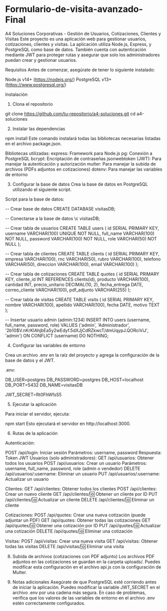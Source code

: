 # Formulario-de-visita-avanzado-Final

A4 Soluciones Corporativas - Gestión de Usuarios, Cotizaciones, Clientes y Visitas
Este proyecto es una aplicación web para gestionar usuarios, cotizaciones, clientes y visitas. La aplicación utiliza Node.js, Express, y PostgreSQL como base de datos. También cuenta con autenticación mediante JWT para proteger rutas y asegurar que solo los administradores puedan crear y gestionar usuarios.

Requisitos
Antes de comenzar, asegúrate de tener lo siguiente instalado:

Node.js v14+ (https://nodejs.org/)
PostgreSQL v13+ (https://www.postgresql.org/)

Instalación

1. Clona el repositorio

git clone https://github.com/tu-repositorio/a4-soluciones.git
cd a4-soluciones

2. Instalar las dependencias

npm install
Este comando instalará todas las bibliotecas necesarias listadas en el archivo package.json.

Bibliotecas utilizadas:
express: Framework para Node.js
pg: Conexión a PostgreSQL
bcrypt: Encriptación de contraseñas
jsonwebtoken (JWT): Para manejar la autenticación y autorización
multer: Para manejar la subida de archivos (PDFs adjuntos en cotizaciones)
dotenv: Para manejar las variables de entorno

3. Configurar la base de datos
Crea la base de datos en PostgreSQL utilizando el siguiente script.

Script para la base de datos:

-- Crear base de datos
CREATE DATABASE visitasDB;

-- Conectarse a la base de datos
\c visitasDB;

-- Crear tabla de usuarios
CREATE TABLE users (
    id SERIAL PRIMARY KEY,
    username VARCHAR(100) UNIQUE NOT NULL,
    full_name VARCHAR(100) NOT NULL,
    password VARCHAR(100) NOT NULL,
    role VARCHAR(50) NOT NULL
);

-- Crear tabla de clientes
CREATE TABLE clients (
    id SERIAL PRIMARY KEY,
    empresa VARCHAR(100),
    rnc VARCHAR(50),
    rubro VARCHAR(100),
    telefono VARCHAR(50),
    direccion VARCHAR(100),
    email VARCHAR(100)
);

-- Crear tabla de cotizaciones
CREATE TABLE quotes (
    id SERIAL PRIMARY KEY,
    cliente_id INT REFERENCES clients(id),
    producto VARCHAR(100),
    cantidad INT,
    precio_unitario DECIMAL(10, 2),
    fecha_entrega DATE,
    correo_cliente VARCHAR(100),
    pdf_adjunto VARCHAR(255)
);

-- Crear tabla de visitas
CREATE TABLE visits (
    id SERIAL PRIMARY KEY,
    nombre VARCHAR(100),
    apellido VARCHAR(100),
    fecha DATE,
    motivo TEXT
);

-- Insertar usuario admin (admin:1234)
INSERT INTO users (username, full_name, password, role) 
VALUES ('admin', 'Administrador', '$2b$10$V.nKrKlAhjbEa5y2wEdyf.5dXJjCdRZkwcT/dmUqypJ.QORciViJ', 'admin') 
ON CONFLICT (username) DO NOTHING;

4. Configurar las variables de entorno
   
Crea un archivo .env en la raíz del proyecto y agrega la configuración de la base de datos y el JWT.

.env:

DB_USER=postgres
DB_PASSWORD=postgres
DB_HOST=localhost
DB_PORT=5432
DB_NAME=visitasDB

JWT_SECRET=Rt0FhWfsS5

5. Ejecutar la aplicación
   
Para iniciar el servidor, ejecuta:


npm start
Esto ejecutará el servidor en http://localhost:3000.

6. Rutas de la aplicación
   
Autenticación:

POST /api/login: Iniciar sesión
Parámetros: username, password
Respuesta: Token JWT
Usuarios (solo administradores):
GET /api/usuarios: Obtener todos los usuarios
POST /api/usuarios: Crear un usuario
Parámetros: username, full_name, password, role (admin o vendedor)
DELETE /api/usuarios/:username: Eliminar un usuario
PUT /api/usuarios/:username: Actualizar un usuario

Clientes:
GET /api/clientes: Obtener todos los clientes
POST /api/clientes: Crear un nuevo cliente
GET /api/clientes/:id: Obtener un cliente por ID
PUT /api/clientes/:id: Actualizar un cliente
DELETE /api/clientes/:id: Eliminar un cliente

Cotizaciones:
POST /api/quotes: Crear una nueva cotización (puede adjuntar un PDF)
GET /api/quotes: Obtener todas las cotizaciones
GET /api/quotes/:id: Obtener una cotización por ID
PUT /api/quotes/:id: Actualizar una cotización
DELETE /api/quotes/:id: Eliminar una cotización

Visitas:
POST /api/visitas: Crear una nueva visita
GET /api/visitas: Obtener todas las visitas
DELETE /api/visitas/:id: Eliminar una visita

8. Subida de archivos (cotizaciones con PDF adjunto)
Los archivos PDF adjuntos en las cotizaciones se guardan en la carpeta uploads/. Puedes modificar esta configuración en el archivo api.js con la configuración de Multer.

9. Notas adicionales
Asegúrate de que PostgreSQL esté corriendo antes de iniciar la aplicación.
Puedes modificar la variable JWT_SECRET en el archivo .env por una cadena más segura.
En caso de problemas, verifica que los valores de las variables de entorno en el archivo .env estén correctamente configurados.
